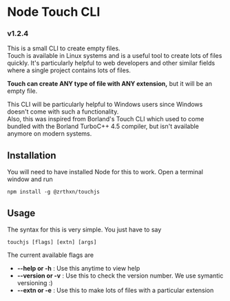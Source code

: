 # Node Touch CLI
### v1.2.4

This is a small CLI to create empty files.<br>
Touch is available in Linux systems and is a useful tool to create lots of files quickly. It's particularly helpful to web developers and 
other similar fields where a single project contains lots of files.

**Touch can create ANY type of file with ANY extension,** but it will be an empty file.

This CLI will be particularly helpful to Windows users since Windows doesn't come with such a functionality. <br>
Also, this was inspired from Borland's Touch CLI which used to come bundled with the Borland TurboC++ 4.5 compiler, but isn't available anymore on modern systems.


## Installation
You will need to have installed Node for this to work. Open a terminal window and run
```
npm install -g @zrthxn/touchjs
```

## Usage
The syntax for this is very simple. You just have to say
```
touchjs [flags] [extn] [args]
```

The current available flags are
- **--help or -h** : Use this anytime to view help
- **--version or -v** : Use this to check the version number. We use symantic versioning :)
- **--extn or -e** : Use this to make lots of files with a particular extension